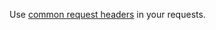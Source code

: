 Use [common request headers](../../postbox/aws-compatible-api/api-ref/request-headers.md) in your requests.
